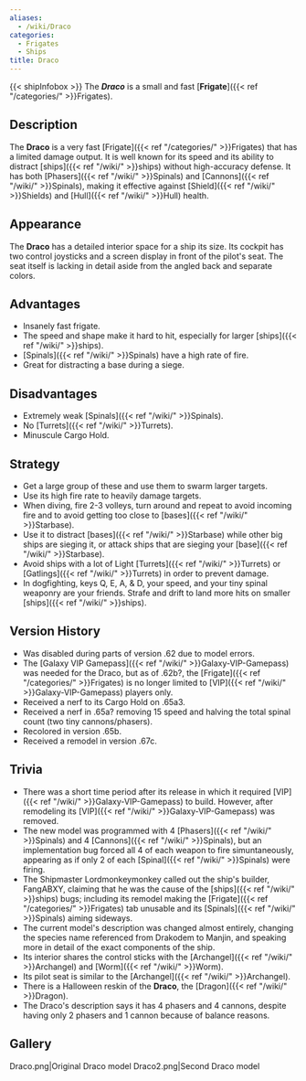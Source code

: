 ```yaml
---
aliases:
  - /wiki/Draco
categories:
  - Frigates
  - Ships
title: Draco
---
```


{{< shipInfobox >}} The **_Draco_** is a small and fast [**Frigate**]({{< ref "/categories/" >}}Frigates).

## Description

The **Draco** is a very fast [Frigate]({{< ref "/categories/" >}}Frigates) that has a limited damage output. It is well known for its speed and its ability to distract [ships]({{< ref "/wiki/" >}}ships) without high-accuracy defense. It has both [Phasers]({{< ref "/wiki/" >}}Spinals) and [Cannons]({{< ref "/wiki/" >}}Spinals), making it effective against [Shield]({{< ref "/wiki/" >}}Shields) and [Hull]({{< ref "/wiki/" >}}Hull) health.

## Appearance

The **Draco** has a detailed interior space for a ship its size. Its cockpit has two control joysticks and a screen display in front of the pilot's seat. The seat itself is lacking in detail aside from the angled back and separate colors.

## Advantages

- Insanely fast frigate.
- The speed and shape make it hard to hit, especially for larger [ships]({{< ref "/wiki/" >}}ships).
- [Spinals]({{< ref "/wiki/" >}}Spinals) have a high rate of fire.
- Great for distracting a base during a siege.

## Disadvantages

- Extremely weak [Spinals]({{< ref "/wiki/" >}}Spinals).
- No [Turrets]({{< ref "/wiki/" >}}Turrets).
- Minuscule Cargo Hold.

## Strategy

- Get a large group of these and use them to swarm larger targets.
- Use its high fire rate to heavily damage targets.
- When diving, fire 2-3 volleys, turn around and repeat to avoid incoming fire and to avoid getting too close to [bases]({{< ref "/wiki/" >}}Starbase).
- Use it to distract [bases]({{< ref "/wiki/" >}}Starbase) while other big ships are sieging it, or attack ships that are sieging your [base]({{< ref "/wiki/" >}}Starbase).
- Avoid ships with a lot of Light [Turrets]({{< ref "/wiki/" >}}Turrets) or [Gatlings]({{< ref "/wiki/" >}}Turrets) in order to prevent damage.
- In dogfighting, keys Q, E, A, & D, your speed, and your tiny spinal weaponry are your friends. Strafe and drift to land more hits on smaller [ships]({{< ref "/wiki/" >}}ships).

## Version History

- Was disabled during parts of version .62 due to model errors.
- The [Galaxy VIP Gamepass]({{< ref "/wiki/" >}}Galaxy-VIP-Gamepass) was needed for the Draco, but as of .62b?, the [Frigate]({{< ref "/categories/" >}}Frigates) is no longer limited to [VIP]({{< ref "/wiki/" >}}Galaxy-VIP-Gamepass) players only.
- Received a nerf to its Cargo Hold on .65a3.
- Received a nerf in .65a? removing 15 speed and halving the total spinal count (two tiny cannons/phasers).
- Recolored in version .65b.
- Received a remodel in version .67c.

## Trivia

- There was a short time period after its release in which it required [VIP]({{< ref "/wiki/" >}}Galaxy-VIP-Gamepass) to build. However, after remodeling its [VIP]({{< ref "/wiki/" >}}Galaxy-VIP-Gamepass) was removed.
- The new model was programmed with 4 [Phasers]({{< ref "/wiki/" >}}Spinals) and 4 [Cannons]({{< ref "/wiki/" >}}Spinals), but an implementation bug forced all 4 of each weapon to fire simuntaneously, appearing as if only 2 of each [Spinal]({{< ref "/wiki/" >}}Spinals) were firing.
- The Shipmaster Lordmonkeymonkey called out the ship's builder, FangABXY, claiming that he was the cause of the [ships]({{< ref "/wiki/" >}}ships) bugs; including its remodel making the [Frigate]({{< ref "/categories/" >}}Frigates) tab unusable and its [Spinals]({{< ref "/wiki/" >}}Spinals) aiming sideways.
- The current model's description was changed almost entirely, changing the species name referenced from Drakodem to Manjin, and speaking more in detail of the exact components of the ship.
- Its interior shares the control sticks with the [Archangel]({{< ref "/wiki/" >}}Archangel) and [Worm]({{< ref "/wiki/" >}}Worm).
- Its pilot seat is similar to the [Archangel]({{< ref "/wiki/" >}}Archangel).
- There is a Halloween reskin of the **Draco**, the [Dragon]({{< ref "/wiki/" >}}Dragon).
- The Draco's description says it has 4 phasers and 4 cannons, despite having only 2 phasers and 1 cannon because of balance reasons.

## Gallery

Draco.png|Original Draco model Draco2.png|Second Draco model
